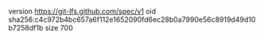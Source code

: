 version https://git-lfs.github.com/spec/v1
oid sha256:c4c972b4bc657a6f112e1652090fd6ec28b0a7990e56c8919d49d10b7258df1b
size 700
